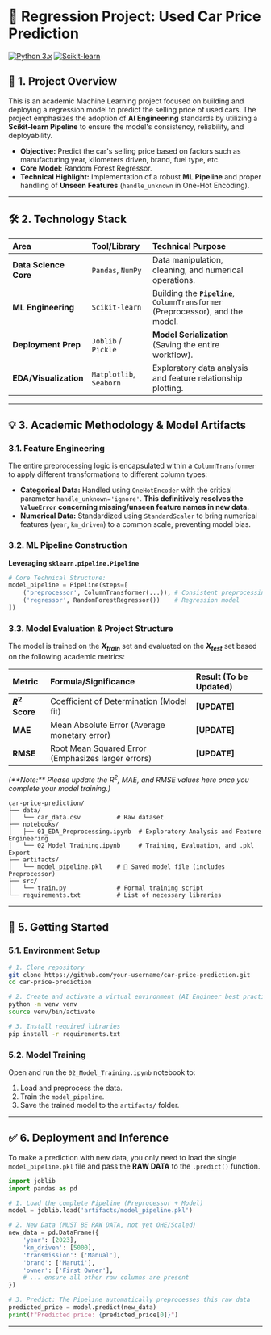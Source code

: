 # 🚗 Regression Project: Used Car Price Prediction

[![Python 3.x](https://img.shields.io/badge/Python-3.x-blue.svg)](https://www.python.org/)
[![Scikit-learn](https://img.shields.io/badge/Scikit--learn-v1.4.1-orange.svg)](https://scikit-learn.org/stable/)

## 🌟 1. Project Overview

This is an academic Machine Learning project focused on building and deploying a regression model to predict the selling price of used cars. The project emphasizes the adoption of **AI Engineering** standards by utilizing a **Scikit-learn Pipeline** to ensure the model's consistency, reliability, and deployability.

* **Objective:** Predict the car's selling price based on factors such as manufacturing year, kilometers driven, brand, fuel type, etc.
* **Core Model:** Random Forest Regressor.
* **Technical Highlight:** Implementation of a robust **ML Pipeline** and proper handling of **Unseen Features** (`handle_unknown` in One-Hot Encoding).

***

## 🛠️ 2. Technology Stack

| Area | Tool/Library | Technical Purpose |
| :--- | :--- | :--- |
| **Data Science Core** | `Pandas`, `NumPy` | Data manipulation, cleaning, and numerical operations. |
| **ML Engineering** | `Scikit-learn` | Building the **`Pipeline`**, `ColumnTransformer` (Preprocessor), and the model. |
| **Deployment Prep** | `Joblib` / `Pickle` | **Model Serialization** (Saving the entire workflow). |
| **EDA/Visualization** | `Matplotlib`, `Seaborn` | Exploratory data analysis and feature relationship plotting. |

***

## 💡 3. Academic Methodology & Model Artifacts

### 3.1. Feature Engineering

The entire preprocessing logic is encapsulated within a `ColumnTransformer` to apply different transformations to different column types:

* **Categorical Data:** Handled using `OneHotEncoder` with the critical parameter `handle_unknown='ignore'`. **This definitively resolves the `ValueError` concerning missing/unseen feature names in new data.**
* **Numerical Data:** Standardized using `StandardScaler` to bring numerical features (`year`, `km_driven`) to a common scale, preventing model bias.

### 3.2. ML Pipeline Construction

**Leveraging `sklearn.pipeline.Pipeline`**

```python
# Core Technical Structure:
model_pipeline = Pipeline(steps=[
    ('preprocessor', ColumnTransformer(...)), # Consistent preprocessing step
    ('regressor', RandomForestRegressor())    # Regression model
])
```

### 3.3. Model Evaluation & Project Structure

The model is trained on the **$X_{train}$** set and evaluated on the **$X_{test}$** set based on the following academic metrics:

| Metric | Formula/Significance | Result (To be Updated) |
| :--- | :--- | :--- |
| **$R^2$ Score** | Coefficient of Determination (Model fit) | **[UPDATE]** |
| **MAE** | Mean Absolute Error (Average monetary error) | **[UPDATE]** |
| **RMSE** | Root Mean Squared Error (Emphasizes larger errors) | **[UPDATE]** |

*(\*\*Note:\*\* Please update the $R^2$, MAE, and RMSE values here once you complete your model training.)*

```
car-price-prediction/
├── data/
│   └── car_data.csv          # Raw dataset
├── notebooks/
│   ├── 01_EDA_Preprocessing.ipynb  # Exploratory Analysis and Feature Engineering
│   └── 02_Model_Training.ipynb     # Training, Evaluation, and .pkl Export
├── artifacts/
│   └── model_pipeline.pkl    # 🔑 Saved model file (includes Preprocessor)
├── src/
│   └── train.py              # Formal training script 
└── requirements.txt          # List of necessary libraries
```

-----

## 🚀 5. Getting Started

### 5.1. Environment Setup

```bash
# 1. Clone repository
git clone https://github.com/your-username/car-price-prediction.git
cd car-price-prediction

# 2. Create and activate a virtual environment (AI Engineer best practice)
python -m venv venv
source venv/bin/activate 

# 3. Install required libraries
pip install -r requirements.txt
```

### 5.2. Model Training

Open and run the `02_Model_Training.ipynb` notebook to:

1. Load and preprocess the data.  
2. Train the `model_pipeline`.  
3. Save the trained model to the `artifacts/` folder.

-----

## ✅ 6. Deployment and Inference

To make a prediction with new data, you only need to load the single `model_pipeline.pkl` file and pass the **RAW DATA** to the `.predict()` function.

```python
import joblib
import pandas as pd

# 1. Load the complete Pipeline (Preprocessor + Model)
model = joblib.load('artifacts/model_pipeline.pkl')

# 2. New Data (MUST BE RAW DATA, not yet OHE/Scaled)
new_data = pd.DataFrame({
    'year': [2023], 
    'km_driven': [5000],
    'transmission': ['Manual'],
    'brand': ['Maruti'], 
    'owner': ['First Owner'],
    # ... ensure all other raw columns are present
})

# 3. Predict: The Pipeline automatically preprocesses this raw data
predicted_price = model.predict(new_data) 
print(f"Predicted price: {predicted_price[0]}")
```

-----
